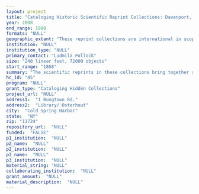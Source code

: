 ```yaml
--- 
layout: project 
title: "Cataloging Historic Scientific Reprint Collections: Davenport, Demerec, and Watson Reprint Collections"
year: 2008
end_range: 1980
formats: "NULL"
geographic_extant: "These reprint collections are international in scope, with authors and publications primarily from the US, Europe, and Japan."
institution: "NULL"
institution_type: "NULL"
primary_contact: "Ludmila Pollock"
size: "240 linear feet, 72000 objects"
start_range: "1868"
summary: "The scientific reprints in these collections bring together a number of historic scientific and social disciplines which developed into modern day genetics and molecular biology and affected many aspects of society in the past and present. The collections, named after three directors of Cold Spring Harbor Laboratory who were the primary collectors of the reprints, contain contributions by scientists at a variety of international institutions. The reprints document key discoveries which have lead to interdisciplinary innovations and practical applications in agriculture, the health sciences, genomics, and other fields. They span the different ages of modern biological research beginning with the period of naturalist studies immediately following Darwin��s publication of Origin of Species in 1859 (approx. 4% of the reprints). The collections continue to span through the birth of plant genetics with the rediscovery of Mendel in 1900 and on through the development of classical genetics and the dark social history born from eugenic studies (approx. 82%). The next landmark age covered is the period following the discovery of the structure of DNA in 1953, which opened a new perspective on genetics and gave rise to the field of molecular biology (approx. 13%). In the 1970s, political and social activism closely engaged the biological sciences represented in these reprints through such topics as recombinant DNA and cancer studies (approx. 1%)."
hc_id: "45"
program: "NULL"
grant_type: "Cataloging Hidden Collections"
project_url: "NULL"
address1:  "1 Bungtown Rd."
address2:  "Library/ Osterhout"
city:  "Cold Spring Harbor"
state:  "NY"
zip: "11724"
repository_url:  "NULL"
funded:  "FALSE"
p1_institution:  "NULL"
p2_name:  "NULL"
p2_institution:  "NULL"
p3_name:  "NULL"
p3_institution:  "NULL"
material_string: "NULL"
collaborating_institution:  "NULL"
grant_amount:  "NULL"
material_description:  "NULL"
---
```

